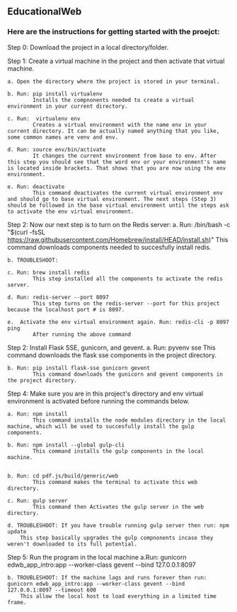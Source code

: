 ## EducationalWeb

### Here are the instructions for getting started with the proejct:

Step 0: Download the project in a local directory/folder. 

Step 1: Create a virtual machine in the project and then activate that virtual machine.

    a. Open the directory where the project is stored in your terminal.
    
    b. Run: pip install virtualenv  
            Installs the compnonents needed to create a virtual environment in your current directory.
    
    c. Run:  virtualenv env
            Creates a virtual environment with the name env in your current directory. It can be actually named anything that you like, some common names are venv and env.
    
    d. Run: source env/bin/activate
            It changes the current environment from base to env. After this step you should see that the word env or your environment's name is located inside brackets. That shows that you are now using the env environment.
    
    e. Run: deactivate
            This command deactivates the current virtual environment env and should go to base virtual environment. The next steps (Step 3) should be followed in the base virtual environment until the steps ask to activate the env virtual environment.
    

Step 2: Now our next step is to turn on the Redis server:
    a. Run: /bin/bash -c "$(curl -fsSL https://raw.githubusercontent.com/Homebrew/install/HEAD/install.sh)"
            This command downloads components needed to succesfully install redis.
            
    b. TROUBLESHOOT:
    
    c. Run: brew install redis
            This step installed all the components to activate the redis server.
        
    d. Run: redis-server --port 8097 
            This step turns on the redis-server --port for this project because the localhost port # is 8097.
    
    e.  Activate the env virtual environment again. Run: redis-cli -p 8097 ping
            After running the above command 
            
    
Step 2: Install Flask SSE, gunicorn, and gevent.
    a. Run: pyvenv sse
            This command downloads the flask sse components in the project directory.
    
    b. Run: pip install flask-sse gunicorn gevent
            This command downloads the gunicorn and gevent components in the project directory.
    

Step 4: Make sure you are in this project's directory and env virtual environment is activated before running the commands below.

    a. Run: npm install
            This command installs the node modules directory in the local machine, which will be used to succesfully install the gulp components.
    
    b. Run: npm install --global gulp-cli
            This command installs the gulp components in the local machine.     
            
    
    b. Run: cd pdf.js/build/generic/web
            This command makes the terminal to activate this web directory.
    
    c. Run: gulp server
            This command then Activates the gulp server in the web directory.
     
    d. TROUBLESHOOT: If you have trouble running gulp server then run: npm update
        This step basically upgrades the gulp compnonents incase they weren't downloaded to its full potential.
        

Step 5: Run the program in the local machine
    a.Run: gunicorn edwb_app_intro:app --worker-class gevent --bind 127.0.0.1:8097
    
    b. TROUBLESHOOT: If the machine lags and runs forever then run: gunicorn edwb_app_intro:app --worker-class gevent --bind 127.0.0.1:8097 --timeout 600
        This allow the local host to load everything in a limited time frame.



